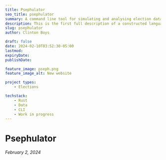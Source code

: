 ```yaml
---
title: Psephulator
seo_title: psephulator
summary: A command line tool for simulating and analysing election data.
description: This is the first full description of a constructed language I have created. It's a hobby I have dabbled in for over twenty years. 
slug: psephulator
author: Clinton Boys

draft: false
date: 2024-02-10T03:52:30-05:00
lastmod: 
expiryDate: 
publishDate: 

feature_image: pseph.png
feature_image_alt: New website

project types: 
    - Elections

techstack:
    - Rust
    - Data
    - CLI
    - Work in progress
---
```


# Psephulator

*February 2, 2024*

